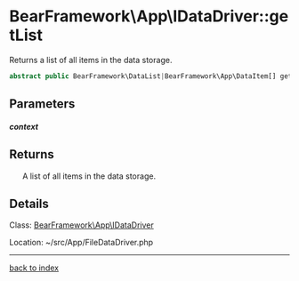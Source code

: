 # BearFramework\App\IDataDriver::getList

Returns a list of all items in the data storage.

```php
abstract public BearFramework\DataList|BearFramework\App\DataItem[] getList ( BearFramework\DataList\Context $context )
```

## Parameters

##### context

## Returns

&nbsp;&nbsp;&nbsp;&nbsp;&nbsp;&nbsp;A list of all items in the data storage.

## Details

Class: [BearFramework\App\IDataDriver](bearframework.app.idatadriver.class.md)

Location: ~/src/App/FileDataDriver.php

---

[back to index](index.md)


